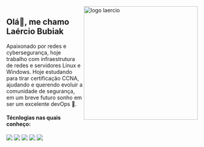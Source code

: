 <img src="https://user-images.githubusercontent.com/49946934/190826971-8524ae01-e77f-41ca-a075-8a9d56dd29b6.svg" min-width="300px" max-width="300px" width="300px" align="right" alt="logo laercio">

## Olá👋, me chamo Laércio Bubiak

Apaixonado por redes e cybersegurança, hoje trabalho com infraestrutura de redes e servidores Linux e Windows. Hoje estudando para tirar certificação CCNA, ajudando e querendo evoluir a comunidade de segurança, em um breve futuro sonho em ser um excelente devOps 🤭.

#### Técnlogias nas quais conheço:

<p align="left">
  <a>
    <img src="https://img.shields.io/badge/javascript-%23323330.svg?style=for-the-badge&logo=javascript&logoColor=%23F7DF1E"/>
  </a>
  <a>
    <img src="https://img.shields.io/badge/Debian-D70A53?style=for-the-badge&logo=debian&logoColor=white"/>
  </a>
  <a>
    <img src="https://img.shields.io/badge/docker-%230db7ed.svg?style=for-the-badge&logo=docker&logoColor=white"/>
  </a>
  <a>
    <img src="https://img.shields.io/badge/-RaspberryPi-C51A4A?style=for-the-badge&logo=Raspberry-Pi"/>
  </a>
  <a>
    <img src="https://img.shields.io/badge/ubiquiti-%230559C9.svg?style=for-the-badge&logo=ubiquiti&logoColor=white"/>
  </a>
</p>
